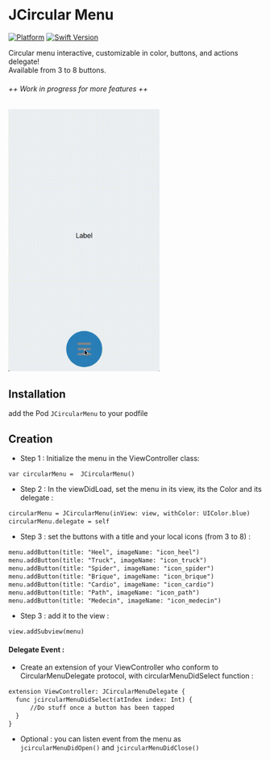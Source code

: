 # JCircular Menu

[![Platform](https://img.shields.io/cocoapods/p/LFAlertController.svg?style=flat)](http://cocoapods.org/pods/LFAlertController)
[![Swift Version][swift-image]][swift-url]

Circular menu interactive, customizable in color, buttons, and actions delegate! <br>
Available from 3 to 8 buttons.


###### ++ Work in progress for more features ++

<img src="/floader.gif" width="300px">

## Installation

add the Pod `JCircularMenu` to your podfile


## Creation

- Step 1 : Initialize the menu in the ViewController class:

``` swift-3
var circularMenu =  JCircularMenu()
```

- Step 2 : In the viewDidLoad, set the menu in its view, its the Color and its delegate :

``` swift-3
circularMenu = JCircularMenu(inView: view, withColor: UIColor.blue)
circularMenu.delegate = self
```

- Step 3 : set the buttons with a title and your local icons (from 3 to 8) :
```  swift-3
menu.addButton(title: "Heel", imageName: "icon_heel")
menu.addButton(title: "Truck", imageName: "icon_truck")
menu.addButton(title: "Spider", imageName: "icon_spider")
menu.addButton(title: "Brique", imageName: "icon_brique")
menu.addButton(title: "Cardio", imageName: "icon_cardio")
menu.addButton(title: "Path", imageName: "icon_path")
menu.addButton(title: "Medecin", imageName: "icon_medecin")
```
- Step 3 : add it to the view :
```  swift-3
view.addSubview(menu)
```

#### Delegate Event :

- Create an extension of your ViewController who conform to CircularMenuDelegate protocol, with circularMenuDidSelect function :

```  swift-3
extension ViewController: JCircularMenuDelegate {
  func jcircularMenuDidSelect(atIndex index: Int) {
      //Do stuff once a button has been tapped
  }
}
```

- Optional : you can listen event from the menu as `jcircularMenuDidOpen()` and `jcircularMenuDidClose()`


[swift-image]:https://img.shields.io/badge/swift-3.0-orange.svg
[swift-url]: https://swift.org/
